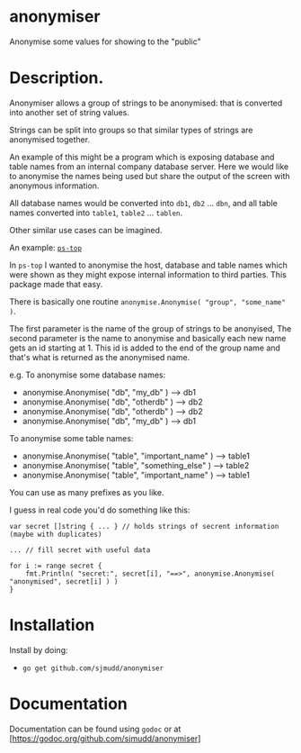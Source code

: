 # anonymiser
Anonymise some values for showing to the "public"

# Description.

Anonymiser allows a group of strings to be anonymised: that is
converted into another set of string values.

Strings can be split into groups so that similar types of
strings are anonymised together.

An example of this might be a program which is exposing database
and table names from an internal company database server. Here
we would like to anonymise the names being used but share the
output of the screen with anonymous information.

All database names would be converted into `db1`, `db2` ... `dbn`,
and all table names converted into `table1`, `table2` ... `tablen`.

Other similar use cases can be imagined.

An example: [`ps-top`](https://godoc.org/github.com/sjmudd/ps-top])

In `ps-top` I wanted to anonymise the host, database and table names
which were shown as they might expose internal information to third parties.
This package made that easy.

There is basically one routine `anonymise.Anonymise( "group", "some_name" )`.

The first parameter is the name of the group of strings to be
anonyised, The second parameter is the name to anonymise and basically
each new name gets an id starting at 1. This id is added to the end
of the group name and that's what is returned as the anonymised
name.

e.g.
To anonymise some database names:
* anonymise.Anonymise( "db",    "my_db" )   --> db1
* anonymise.Anonymise( "db",    "otherdb" ) --> db2
* anonymise.Anonymise( "db",    "otherdb" ) --> db2
* anonymise.Anonymise( "db",    "my_db" )   --> db1

To anonymise some table names:
* anonymise.Anonymise( "table", "important_name" )  --> table1
* anonymise.Anonymise( "table", "something_else" )  --> table2
* anonymise.Anonymise( "table", "important_name" )  --> table1

You can use as many prefixes as you like.

I guess in real code you'd do something like this:
```
var secret []string { ... } // holds strings of secrent information (maybe with duplicates)

... // fill secret with useful data

for i := range secret {
	fmt.Println( "secret:", secret[i], "==>", anonymise.Anonymise( "anonymised", secret[i] ) )
}
``` 

# Installation

Install by doing:
* `go get github.com/sjmudd/anonymiser`

# Documentation

Documentation can be found using `godoc` or at [https://godoc.org/github.com/sjmudd/anonymiser]
